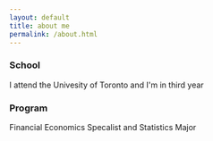 ```yaml
---
layout: default
title: about me 
permalink: /about.html
---
```


### School 
I attend the Univesity of Toronto and I'm in third year 

### Program 
Financial Economics Specalist and Statistics Major  
